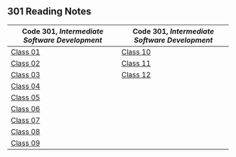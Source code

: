 <h2 style=“display:block;
           margin-left: auto;
           margin-right:auto;
           text-align: center;“>
  301 Reading Notes</h2> 
  
  **Code 301**, _Intermediate Software Development_ |  **Code 301**, _Intermediate Software Development_
------------ | -------------
[Class 01](https://github.com/TraceDugar/reading-notes/blob/main/301/notes/class1.md) | [Class 10](https://github.com/TraceDugar/reading-notes/blob/main/301/notes/class10.md)
[Class 02](https://github.com/TraceDugar/reading-notes/blob/main/301/notes/Class2.md) | [Class 11]() 
[Class 03](https://github.com/TraceDugar/reading-notes/blob/main/301/notes/class3.md) | [Class 12](https://github.com/TraceDugar/reading-notes/blob/main/301/notes/class12.md)
[Class 04](https://github.com/TraceDugar/reading-notes/blob/main/301/notes/class4.md) | []()
[Class 05](https://github.com/TraceDugar/reading-notes/blob/main/301/notes/Class5.md) | []()
[Class 06](https://github.com/TraceDugar/reading-notes/blob/main/301/notes/class6.md) | []()
[Class 07](https://github.com/TraceDugar/reading-notes/blob/main/301/notes/class7.md) | []()
[Class 08](https://github.com/TraceDugar/reading-notes/blob/main/301/notes/class8.md) | []()
[Class 09](https://github.com/TraceDugar/reading-notes/blob/main/301/notes/Class9.md) | []()
